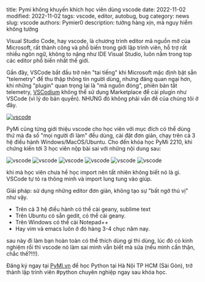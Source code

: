 title: Pymi không khuyến khích học viên dùng vscode
date: 2022-11-02
modified: 2022-11-02
tags: vscode, editor, autobug, bug
category: news
slug: vscode
authors: Pymier0
description: tưởng hàng xịn, mà nguy hiểm không tưởng

Visual Studio Code, hay vscode, là chương trình editor mã nguồn mở của Microsoft, rất thành công và phổ biến trong giới lập trình viên, hỗ trợ rất nhiều ngôn ngữ, không to nặng như IDE Visual Studio, luôn nằm trong top các editor phổ biến nhất thế giới.

Gần đây, VSCode bắt đầu trở nên "tai tiếng" khi Microsoft mặc định bật sẵn "telemetry" để thu thập thông tin người dùng, nhưng đáng quan ngại hơn, khi những "plugin" quan trọng lại là "mã nguồn đóng", phiên bản tắt telemetry, [VSCodium](https://github.com/VSCodium/vscodium) không thể sử dụng Marketplace để cài plugin như VSCode (vì lý do bản quyền). NHƯNG đó không phải vấn đề của chúng tôi ở đây.

[![vscode]({static}/images/vscode.svg)](https://raw.githubusercontent.com/mkrl/misbrands/master/vscode.svg)

PyMi cũng từng giới thiệu vscode cho học viên với mục đích có thể dùng thứ mà đa số "mọi người đi làm" đều dùng, cài đặt đơn giản, chạy trên cả 3 hệ điều hành Windows/MacOS/Ubuntu. Cho đến khóa học PyMi 2210, khi chứng kiến tới 3 học viên nộp bài sai với những nội dung sau:

![vscode]({static}/images/vscode1.png)
![vscode]({static}/images/vscode2.png)
![vscode]({static}/images/vscode3.png)
![vscode]({static}/images/vscode4.png)
![vscode]({static}/images/vscode5.png)
![vscode]({static}/images/vscode7.png)

khi mà học viên chưa hề học import nên tất nhiên không biết nó là gì. VSCode tự tỏ ra thông minh và import lung tung vào giúp.

Giải pháp: sử dụng những editor đơn giản, không tạo sự "bất ngờ thú vị" như vậy.

- Trên cả 3 hệ điều hành có thể cài geany, sublime text
- Trên Ubuntu có sẵn gedit, có thể cài geany.
- Trên Windows có thể cài Notepad++
- Hay vim và emacs luôn ở đó hàng 3-4 chục năm nay.

sau này đi làm bạn hoàn toàn có thể thích dùng gì thì dùng, lúc đó có kinh nghiệm rồi thì vscode nó làm sai mình vẫn biết mà sửa (nếu mình cẩn thận, chắc thế?!!!).

Đăng ký ngay tại [PyMI.vn](https://pymi.vn) để học Python tại Hà Nội TP HCM (Sài Gòn),
trở thành lập trình viên #python chuyên nghiệp ngay sau khóa học.
